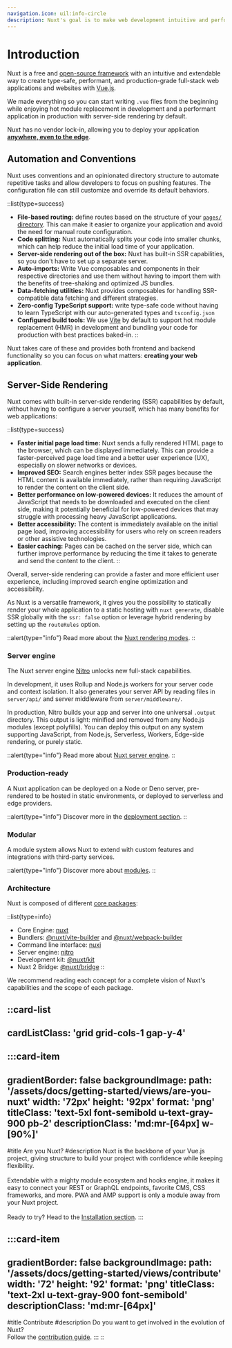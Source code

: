 ```yaml
---
navigation.icon: uil:info-circle
description: Nuxt's goal is to make web development intuitive and performant with an exquisite Developer Experience in mind.
---
```


# Introduction

Nuxt is a free and [open-source framework](https://github.com/nuxt/nuxt) with an intuitive and extendable way to create type-safe, performant, and production-grade full-stack web applications and websites with [Vue.js](https://vuejs.org).

We made everything so you can start writing `.vue` files from the beginning while enjoying hot module replacement in development and a performant application in production with server-side rendering by default.

Nuxt has no vendor lock-in, allowing you to deploy your application [**anywhere, even to the edge**](/docs/getting-started/deployment).

## Automation and Conventions

Nuxt uses conventions and an opinionated directory structure to automate repetitive tasks and allow developers to focus on pushing features. The configuration file can still customize and override its default behaviors.

::list{type=success}
- **File-based routing:** define routes based on the structure of your [`pages/` directory](/docs/guide/directory-structure/pages). This can make it easier to organize your application and avoid the need for manual route configuration.
- **Code splitting:** Nuxt automatically splits your code into smaller chunks, which can help reduce the initial load time of your application.
- **Server-side rendering out of the box:** Nuxt has built-in SSR capabilities, so you don't have to set up a separate server.
- **Auto-imports:** Write Vue composables and components in their respective directories and use them without having to import them with the benefits of tree-shaking and optimized JS bundles.
- **Data-fetching utilities:** Nuxt provides composables for handling SSR-compatible data fetching and different strategies.
- **Zero-config TypeScript support:** write type-safe code without having to learn TypeScript with our auto-generated types and `tsconfig.json`
- **Configured build tools:** We use [Vite](https://vitejs.dev) by default to support hot module replacement (HMR) in development and bundling your code for production with best practices baked-in.
::

Nuxt takes care of these and provides both frontend and backend functionality so you can focus on what matters: **creating your web application**.

## Server-Side Rendering

Nuxt comes with built-in server-side rendering (SSR) capabilities by default, without having to configure a server yourself, which has many benefits for web applications:

::list{type=success}
- **Faster initial page load time:** Nuxt sends a fully rendered HTML page to the browser, which can be displayed immediately. This can provide a faster-perceived page load time and a better user experience (UX), especially on slower networks or devices.
- **Improved SEO:** Search engines better index SSR pages because the HTML content is available immediately, rather than requiring JavaScript to render the content on the client side.
- **Better performance on low-powered devices:** It reduces the amount of JavaScript that needs to be downloaded and executed on the client side, making it potentially beneficial for low-powered devices that may struggle with processing heavy JavaScript applications.
- **Better accessibility:** The content is immediately available on the initial page load, improving accessibility for users who rely on screen readers or other assistive technologies.
- **Easier caching:** Pages can be cached on the server side, which can further improve performance by reducing the time it takes to generate and send the content to the client.
::

Overall, server-side rendering can provide a faster and more efficient user experience, including improved search engine optimization and accessibility.

As Nuxt is a versatile framework, it gives you the possibility to statically render your whole application to a static hosting with `nuxt generate`,
disable SSR globally with the `ssr: false` option or leverage hybrid rendering by setting up the `routeRules` option.

::alert{type="info"}
Read more about the [Nuxt rendering modes](/docs/guide/concepts/rendering).
::

### Server engine

The Nuxt server engine [Nitro](https://nitro.unjs.io) unlocks new full-stack capabilities.

In development, it uses Rollup and Node.js workers for your server code and context isolation. It also generates your server API by reading files in `server/api/` and server middleware from `server/middleware/`.

In production, Nitro builds your app and server into one universal `.output` directory. This output is light: minified and removed from any Node.js modules (except polyfills). You can deploy this output on any system supporting JavaScript, from Node.js, Serverless, Workers, Edge-side rendering, or purely static.

::alert{type="info"}
Read more about [Nuxt server engine](/docs/guide/concepts/server-engine).
::

### Production-ready

A Nuxt application can be deployed on a Node or Deno server, pre-rendered to be hosted in static environments, or deployed to serverless and edge providers.

::alert{type="info"}
Discover more in the [deployment section](/docs/getting-started/deployment).
::

### Modular

A module system allows Nuxt to extend with custom features and integrations with third-party services.

::alert{type="info"}
Discover more about [modules](/docs/guide/concepts/modules).
::

### Architecture

Nuxt is composed of different [core packages](https://github.com/nuxt/nuxt/tree/main/packages):

::list{type=info}
- Core Engine: [nuxt](https://github.com/nuxt/nuxt/tree/main/packages/nuxt)
- Bundlers: [@nuxt/vite-builder](https://github.com/nuxt/nuxt/tree/main/packages/vite) and [@nuxt/webpack-builder](https://github.com/nuxt/nuxt/tree/main/packages/webpack)
- Command line interface: [nuxi](https://github.com/nuxt/nuxt/tree/main/packages/nuxi)
- Server engine: [nitro](https://github.com/unjs/nitro)
- Development kit: [@nuxt/kit](https://github.com/nuxt/nuxt/tree/main/packages/kit)
- Nuxt 2 Bridge: [@nuxt/bridge](https://github.com/nuxt/bridge)
::

We recommend reading each concept for a complete vision of Nuxt's capabilities and the scope of each package.

::card-list
---
cardListClass: 'grid grid-cols-1 gap-y-4'
---
  :::card-item
  ---
  gradientBorder: false
  backgroundImage:
    path: '/assets/docs/getting-started/views/are-you-nuxt'
    width: '72px'
    height: '92px'
    format: 'png'
  titleClass: 'text-5xl font-semibold u-text-gray-900 pb-2'
  descriptionClass: 'md:mr-[64px] w-[90%]'
  ---
  #title
  Are you Nuxt?
  #description
  Nuxt is the backbone of your Vue.js project, giving structure to build your project with confidence while keeping flexibility.
<br>
<br>
  Extendable with a mighty module ecosystem and hooks engine, it makes it easy to connect your REST or GraphQL endpoints, favorite CMS, CSS frameworks, and more. PWA and AMP support is only a module away from your Nuxt project.
<br>
<br>
  Ready to try? Head to the [Installation section](/docs/getting-started/installation).
  :::

  :::card-item
  ---
  gradientBorder: false
  backgroundImage:
    path: '/assets/docs/getting-started/views/contribute'
    width: '72'
    height: '92'
    format: 'png'
  titleClass: 'text-2xl u-text-gray-900 font-semibold'
  descriptionClass: 'md:mr-[64px]'
  ---
  #title
  Contribute
  #description
  Do you want to get involved in the evolution of Nuxt?
  <br>
  Follow the [contribution guide](/docs/community/contribution).
  :::
::
